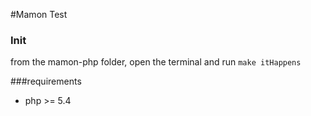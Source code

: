 #Mamon Test

### Init
from the mamon-php folder, open the terminal and run `make itHappens`

###requirements

- php >= 5.4
